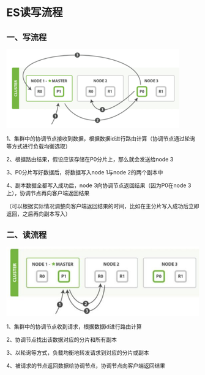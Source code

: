 # ES读写流程

## 一、写流程

<img src="https://raw.githubusercontent.com/KKKLxxx/img-host/master/image-20220215153121689.png" alt="image-20220215153121689" style="zoom: 80%;" />

1、集群中的协调节点接收到数据，根据数据id进行路由计算（协调节点通过轮询等方式进行负载均衡选取）

2、根据路由结果，假设应该存储在P0分片上，那么就会发送给node 3

3、P0分片写好数据后，将数据写入node 1与node 2的两个副本中

4、副本数据全都写入成功后，node 3向协调节点返回结果（因为P0在node 3上），协调节点再向客户端返回结果

（可以根据实际情况调整向客户端返回结果的时间，比如在主分片写入成功后立即返回，之后再向副本写入）

## 二、读流程

<img src="https://raw.githubusercontent.com/KKKLxxx/img-host/master/image-20220215154939795.png" alt="image-20220215154939795" style="zoom:80%;" />

1、集群中的协调节点收到请求，根据数据id进行路由计算

2、协调节点找出该数据对应的分片和所有副本

3、以轮询等方式，负载均衡地转发请求到对应的分片或副本

4、被请求的节点返回数据给协调节点，协调节点向客户端返回结果